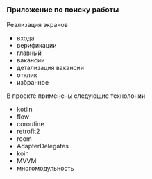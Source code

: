 ### Приложение по поиску работы
Реализация экранов 
-  входа
-  верификации
-  главный
-  вакансии
-  детализация вакансии
-  отклик
-  избранное

В проекте применены следующие технолонии
- kotlin
- flow
- coroutine
- retrofit2
- room
- AdapterDelegates
- koin
- MVVM
- многомодульность
